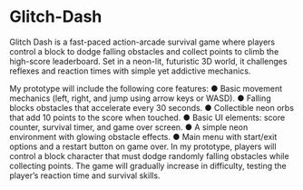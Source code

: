 # Glitch-Dash
Glitch Dash is a fast-paced action-arcade survival game where players control a block to dodge falling obstacles and collect points to climb the high-score leaderboard. Set in a neon-lit, futuristic 3D world, it challenges reflexes and reaction times with simple yet addictive mechanics.


My prototype will include the following core features:
● Basic movement mechanics (left, right, and jump using arrow keys or WASD).
● Falling blocks obstacles that accelerate every 30 seconds.
● Collectible neon orbs that add 10 points to the score when touched.
● Basic UI elements: score counter, survival timer, and game over screen.
● A simple neon environment with glowing obstacle effects.
● Main menu with start/exit options and a restart button on game over.
In my prototype, players will control a block character that must dodge randomly falling
obstacles while collecting points. The game will gradually increase in difficulty, testing the
player’s reaction time and survival skills.
